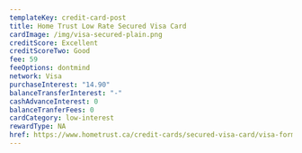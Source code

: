 ```yaml
---
templateKey: credit-card-post
title: Home Trust Low Rate Secured Visa Card
cardImage: /img/visa-secured-plain.png
creditScore: Excellent
creditScoreTwo: Good
fee: 59
feeOptions: dontmind
network: Visa
purchaseInterest: "14.90"
balanceTransferInterest: "-"
cashAdvanceInterest: 0
balanceTranferFees: 0
cardCategory: low-interest
rewardType: NA
href: https://www.hometrust.ca/credit-cards/secured-visa-card/visa-form/?product=lowrate&referrer=2241355
---
```

